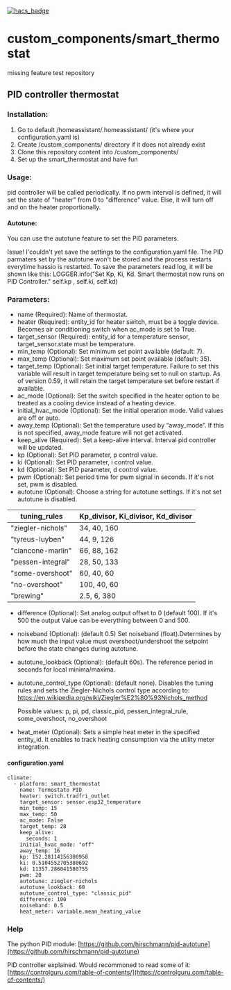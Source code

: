 [![hacs_badge](https://img.shields.io/badge/HACS-Custom-orange.svg?style=for-the-badge)](https://github.com/custom-components/hacs)

# custom_components/smart_thermostat
missing feature test repository

## PID controller thermostat

### Installation:
1. Go to <conf-dir> default /homeassistant/.homeassistant/ (it's where your configuration.yaml is)
2. Create <conf-dir>/custom_components/ directory if it does not already exist
3. Clone this repository content into <conf-dir>/custom_components/
4. Set up the smart_thermostat and have fun

### Usage:
pid controller will be called periodically.
If no pwm interval is defined, it will set the state of "heater" from 0 to "difference" value. Else, it will turn off and on the heater proportionally.

#### Autotune:
You can use the autotune feature to set the PID parameters.

Issue! I'couldn't yet save the settings to the configuration.yaml file.
The PID parmaters set by the autotune won't be stored and the process restarts everytime hassio is restarted.
To save the parameters read log, it will be shown like this:
LOGGER.info("Set Kp, Ki, Kd. Smart thermostat now runs on PID Controller." self.kp , self.ki, self.kd)

### Parameters:

* name (Required): Name of thermostat.
* heater (Required): entity_id for heater switch, must be a toggle device. Becomes air conditioning switch when ac_mode is set to True.
* target_sensor (Required): entity_id for a temperature sensor, target_sensor.state must be temperature.
* min_temp (Optional): Set minimum set point available (default: 7).
* max_temp (Optional): Set maximum set point available (default: 35).
* target_temp (Optional): Set initial target temperature. Failure to set this variable will result in target temperature being set to null on startup. As of version 0.59, it will retain the target temperature set before restart if available.
* ac_mode (Optional): Set the switch specified in the heater option to be treated as a cooling device instead of a heating device.
* initial_hvac_mode (Optional): Set the initial operation mode. Valid values are off or auto.
* away_temp (Optional): Set the temperature used by “away_mode”. If this is not specified, away_mode feature will not get activated. 
* keep_alive (Required): Set a keep-alive interval. Interval pid controller will be updated.
* kp (Optional): Set PID parameter, p control value.
* ki (Optional): Set PID parameter, i control value.
* kd (Optional): Set PID parameter, d control value.
* pwm (Optional): Set period time for pwm signal in seconds. If it's not set, pwm is disabled.
* autotune (Optional): Choose a string for autotune settings.  If it's not set autotune is disabled.

tuning_rules | Kp_divisor, Ki_divisor, Kd_divisor
------------ | -------------
"ziegler-nichols" | 34, 40, 160
"tyreus-luyben" | 44,  9, 126
"ciancone-marlin" | 66, 88, 162
"pessen-integral" | 28, 50, 133
"some-overshoot" | 60, 40,  60
"no-overshoot" | 100, 40,  60
"brewing" | 2.5, 6, 380

* difference (Optional): Set analog output offset to 0 (default 100). If it's 500 the output Value can be everything between 0 and 500.
* noiseband (Optional): (default 0.5) Set noiseband (float).Determines by how much the input value must overshoot/undershoot the setpoint before the state changes during autotune.
* autotune_lookback (Optional): (default 60s). The reference period in seconds for local minima/maxima.
* autotune_control_type (Optional): (default none). Disables the
tuning rules and sets the Ziegler-Nichols control type     according to: https://en.wikipedia.org/wiki/Ziegler%E2%80%93Nichols_method
  
  Possible values: p, pi, pd, classic_pid, pessen_integral_rule, 
                    some_overshoot, no_overshoot 
* heat_meter (Optional): Sets a simple heat meter in the specified entity_id. It enables to track heating consumption via the utility meter integration.

#### configuration.yaml
```
climate:
  - platform: smart_thermostat
    name: Termostato PID
    heater: switch.tradfri_outlet
    target_sensor: sensor.esp32_temperature
    min_temp: 15
    max_temp: 50
    ac_mode: False
    target_temp: 28
    keep_alive:
      seconds: 1
    initial_hvac_mode: "off"
    away_temp: 16
    kp: 152.28114156300958
    ki: 0.5104552705380692
    kd: 11357.286041580755
    pwm: 20
    autotune: ziegler-nichols
    autotune_lookback: 60
    autotune_control_type: "classic_pid"
    difference: 100
    noiseband: 0.5
    heat_meter: variable.mean_heating_value
```
### Help

The python PID module:
[https://github.com/hirschmann/pid-autotune](https://github.com/hirschmann/pid-autotune)

PID controller explained. Would recommoned to read some of it:
[https://controlguru.com/table-of-contents/](https://controlguru.com/table-of-contents/)
